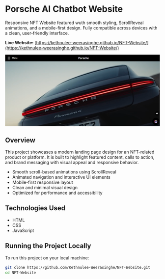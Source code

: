 # Porsche AI Chatbot Website

Responsive NFT Website featured wuth smooth styling, ScrollReveal animations, and a mobile-first design. Fully compatible across devices with a clean, user-friendly interface.

**Live Website:** [https://kethnulee-weerasinghe.github.io/NFT-Website/](https://kethnulee-weerasinghe.github.io/NFT-Website/)

![Portfolio Website Screenshot](./preview.png)

## Overview

This project showcases a modern landing page design for an NFT-related product or platform. It is built to highlight featured content, calls to action, and brand messaging with visual appeal and responsive behavior.

- Smooth scroll-based animations using ScrollReveal
- Animated navigation and interactive UI elements
- Mobile-first responsive layout
- Clean and minimal visual design
- Optimized for performance and accessibility

## Technologies Used

- HTML
- CSS
- JavaScript

## Running the Project Locally

To run this project on your local machine:

```bash
git clone https://github.com/Kethnulee-Weerasinghe/NFT-Website.git
cd NFT-Website
